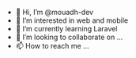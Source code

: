 - 👋 Hi, I’m @mouadh-dev
- 👀 I’m interested in web and mobile
- 🌱 I’m currently learning Laravel
- 💞️ I’m looking to collaborate on ...
- 📫 How to reach me ...

<!---
mouadh-dev/mouadh-dev is a ✨ special ✨ repository because its `README.md` (this file) appears on your GitHub profile.
You can click the Preview link to take a look at your changes.
--->
